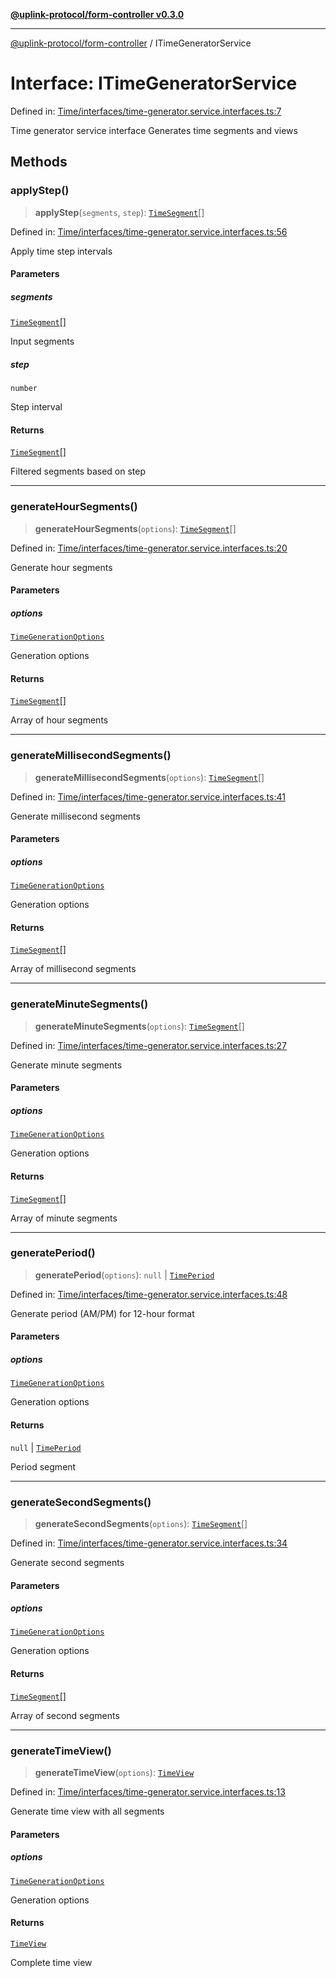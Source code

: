 [**@uplink-protocol/form-controller v0.3.0**](../README.md)

***

[@uplink-protocol/form-controller](../globals.md) / ITimeGeneratorService

# Interface: ITimeGeneratorService

Defined in: [Time/interfaces/time-generator.service.interfaces.ts:7](https://github.com/jmkcoder/uplink-protocol-calendar/blob/c7c94af75a3a7e438811c9ee3008f982792d2fb8/src/Time/interfaces/time-generator.service.interfaces.ts#L7)

Time generator service interface
Generates time segments and views

## Methods

### applyStep()

> **applyStep**(`segments`, `step`): [`TimeSegment`](TimeSegment.md)[]

Defined in: [Time/interfaces/time-generator.service.interfaces.ts:56](https://github.com/jmkcoder/uplink-protocol-calendar/blob/c7c94af75a3a7e438811c9ee3008f982792d2fb8/src/Time/interfaces/time-generator.service.interfaces.ts#L56)

Apply time step intervals

#### Parameters

##### segments

[`TimeSegment`](TimeSegment.md)[]

Input segments

##### step

`number`

Step interval

#### Returns

[`TimeSegment`](TimeSegment.md)[]

Filtered segments based on step

***

### generateHourSegments()

> **generateHourSegments**(`options`): [`TimeSegment`](TimeSegment.md)[]

Defined in: [Time/interfaces/time-generator.service.interfaces.ts:20](https://github.com/jmkcoder/uplink-protocol-calendar/blob/c7c94af75a3a7e438811c9ee3008f982792d2fb8/src/Time/interfaces/time-generator.service.interfaces.ts#L20)

Generate hour segments

#### Parameters

##### options

[`TimeGenerationOptions`](TimeGenerationOptions.md)

Generation options

#### Returns

[`TimeSegment`](TimeSegment.md)[]

Array of hour segments

***

### generateMillisecondSegments()

> **generateMillisecondSegments**(`options`): [`TimeSegment`](TimeSegment.md)[]

Defined in: [Time/interfaces/time-generator.service.interfaces.ts:41](https://github.com/jmkcoder/uplink-protocol-calendar/blob/c7c94af75a3a7e438811c9ee3008f982792d2fb8/src/Time/interfaces/time-generator.service.interfaces.ts#L41)

Generate millisecond segments

#### Parameters

##### options

[`TimeGenerationOptions`](TimeGenerationOptions.md)

Generation options

#### Returns

[`TimeSegment`](TimeSegment.md)[]

Array of millisecond segments

***

### generateMinuteSegments()

> **generateMinuteSegments**(`options`): [`TimeSegment`](TimeSegment.md)[]

Defined in: [Time/interfaces/time-generator.service.interfaces.ts:27](https://github.com/jmkcoder/uplink-protocol-calendar/blob/c7c94af75a3a7e438811c9ee3008f982792d2fb8/src/Time/interfaces/time-generator.service.interfaces.ts#L27)

Generate minute segments

#### Parameters

##### options

[`TimeGenerationOptions`](TimeGenerationOptions.md)

Generation options

#### Returns

[`TimeSegment`](TimeSegment.md)[]

Array of minute segments

***

### generatePeriod()

> **generatePeriod**(`options`): `null` \| [`TimePeriod`](TimePeriod.md)

Defined in: [Time/interfaces/time-generator.service.interfaces.ts:48](https://github.com/jmkcoder/uplink-protocol-calendar/blob/c7c94af75a3a7e438811c9ee3008f982792d2fb8/src/Time/interfaces/time-generator.service.interfaces.ts#L48)

Generate period (AM/PM) for 12-hour format

#### Parameters

##### options

[`TimeGenerationOptions`](TimeGenerationOptions.md)

Generation options

#### Returns

`null` \| [`TimePeriod`](TimePeriod.md)

Period segment

***

### generateSecondSegments()

> **generateSecondSegments**(`options`): [`TimeSegment`](TimeSegment.md)[]

Defined in: [Time/interfaces/time-generator.service.interfaces.ts:34](https://github.com/jmkcoder/uplink-protocol-calendar/blob/c7c94af75a3a7e438811c9ee3008f982792d2fb8/src/Time/interfaces/time-generator.service.interfaces.ts#L34)

Generate second segments

#### Parameters

##### options

[`TimeGenerationOptions`](TimeGenerationOptions.md)

Generation options

#### Returns

[`TimeSegment`](TimeSegment.md)[]

Array of second segments

***

### generateTimeView()

> **generateTimeView**(`options`): [`TimeView`](TimeView.md)

Defined in: [Time/interfaces/time-generator.service.interfaces.ts:13](https://github.com/jmkcoder/uplink-protocol-calendar/blob/c7c94af75a3a7e438811c9ee3008f982792d2fb8/src/Time/interfaces/time-generator.service.interfaces.ts#L13)

Generate time view with all segments

#### Parameters

##### options

[`TimeGenerationOptions`](TimeGenerationOptions.md)

Generation options

#### Returns

[`TimeView`](TimeView.md)

Complete time view
